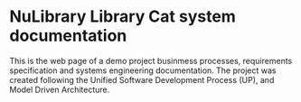 NuLibrary Library Cat system documentation
==========================================

This is the web page of a demo project businmess processes, requirements specification and systems engineering documentation. The project was created following the Unified Software Development Process (UP), and Model Driven Architecture.   